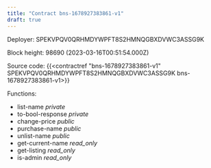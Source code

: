 ```yaml
---
title: "Contract bns-1678927383861-v1"
draft: true
---
```

Deployer: SPEKVPQV0QRHMDYWPFT8S2HMNQGBXDVWC3ASSG9K


 



Block height: 98690 (2023-03-16T00:51:54.000Z)

Source code: {{<contractref "bns-1678927383861-v1" SPEKVPQV0QRHMDYWPFT8S2HMNQGBXDVWC3ASSG9K bns-1678927383861-v1>}}

Functions:

* list-name _private_
* to-bool-response _private_
* change-price _public_
* purchase-name _public_
* unlist-name _public_
* get-current-name _read_only_
* get-listing _read_only_
* is-admin _read_only_
